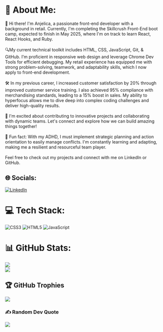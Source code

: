 # 💫 About Me:
👋 Hi there! I'm Anjelica, a passionate front-end developer with a background in retail. Currently, I'm completing the Skillcrush Front-End boot camp, expected to finish in May 2025, where I'm on track to learn React, React Hooks, and Ruby.<br><br>🔍My current technical toolkit includes HTML, CSS, JavaScript, Git, & GitHub. I'm proficient in responsive web design and leverage Chrome Dev Tools for efficient debugging. My retail experience has equipped me with strong problem-solving, teamwork, and adaptability skills, which I now apply to front-end development.<br><br>🛠 In my previous career, I increased customer satisfaction by 20% through improved customer service training. I also achieved 95% compliance with merchandising standards, leading to a 15% boost in sales. My ability to hyperfocus allows me to dive deep into complex coding challenges and deliver high-quality results.<br><br>🚀 I'm excited about contributing to innovative projects and collaborating with dynamic teams. Let's connect and explore how we can build amazing things together!<br><br>🌟 Fun fact: With my ADHD, I must implement strategic planning and action orientation to easily manage conflicts. I'm constantly learning and adapting, making me a resilient and resourceful team player.<br><br>Feel free to check out my projects and connect with me on LinkedIn or GitHub.


## 🌐 Socials:
[![LinkedIn](https://img.shields.io/badge/LinkedIn-%230077B5.svg?logo=linkedin&logoColor=white)](https://linkedin.com/in/www.linkedin.com/in/anjiemay23) 

# 💻 Tech Stack:
![CSS3](https://img.shields.io/badge/css3-%231572B6.svg?style=for-the-badge&logo=css3&logoColor=white) ![HTML5](https://img.shields.io/badge/html5-%23E34F26.svg?style=for-the-badge&logo=html5&logoColor=white) ![JavaScript](https://img.shields.io/badge/javascript-%23323330.svg?style=for-the-badge&logo=javascript&logoColor=%23F7DF1E)
# 📊 GitHub Stats:
![](https://github-readme-stats.vercel.app/api?username=Anjie-MF&theme=highcontrast&hide_border=false&include_all_commits=false&count_private=false)<br/>
![](https://github-readme-stats.vercel.app/api/top-langs/?username=Anjie-MF&theme=highcontrast&hide_border=false&include_all_commits=false&count_private=false&layout=compact)

## 🏆 GitHub Trophies
![](https://github-profile-trophy.vercel.app/?username=Anjie-MF&theme=radical&no-frame=false&no-bg=true&margin-w=4)

### ✍️ Random Dev Quote
![](https://quotes-github-readme.vercel.app/api?type=horizontal&theme=gruvbox)


<!-- Proudly created with GPRM ( https://gprm.itsvg.in ) -->

